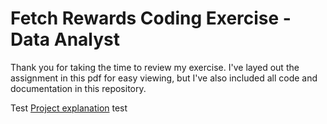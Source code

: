 # Fetch Rewards Coding Exercise - Data Analyst

Thank you for taking the time to review my exercise. I've layed out the assignment in this pdf for easy viewing, but I've also included all code and documentation in this repository. 

Test [Project explanation](https://github.com/brandon-levan/Fetch-Rewards-Coding-Exercise-Data-Analyst/blob/main/README.md) test

